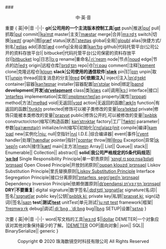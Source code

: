 ###<center>中·英·音</center>

重要
{
英|中|音
-|-|-
**git**|**公司用的一个主流版本控制工具**|**[ɡɪt](https://fanyi.baidu.com/?aldtype=16047#en/zh/git)**
push|推送|[pʊʃ](https://fanyi.baidu.com/?aldtype=16047#en/zh/push)
pull|抓取|[pʊl](https://fanyi.baidu.com/?aldtype=16047#en/zh/pull)
commit||[kəˈmɪt](https://fanyi.baidu.com/?aldtype=16047#en/zh/commit)
master|主支|[ˈmæstər](https://fanyi.baidu.com/?aldtype=16047#en/zh/master)
merge|合并|[mɜːrdʒ](https://fanyi.baidu.com/?aldtype=16047#en/zh/merge)
switch|切换|[swɪtʃ](https://fanyi.baidu.com/?aldtype=16047#en/zh/switch)
graph|图|[ɡræf](https://fanyi.baidu.com/?aldtype=16047#en/zh/graph)
status|状态|[ˈsteɪtəs](https://fanyi.baidu.com/?aldtype=16047#en/zh/status)
global|全局|[ˈɡloʊbl](https://fanyi.baidu.com/?aldtype=16047#en/zh/global)
alias|快捷方式/别名|[ˈeɪliəs](alias) 
add|添加|[æd](https://fanyi.baidu.com/?aldtype=16047#en/zh/add)
config|全局设置|[kənˈfɪg](https://fanyi.baidu.com/?aldtype=16047#en/zh/config)
github|代码托管平台(公司公开的资料存放平台)|
bitbucket|代码托管平台(公司保密的资料存放平台)|[bitbucket](https://fanyi.baidu.com/?aldtype=16047#en/zh/bitbucket)
log|日志|[lɔːɡ](https://fanyi.baidu.com/?aldtype=16047#en/zh/log)
rename|重命名|[ˌriːˈneɪm](https://fanyi.baidu.com/?aldtype=16047#en/zh/rename)
node|节点|[noʊd](https://fanyi.baidu.com/?aldtype=16047#en/zh/node)
edge|节点的边|[edʒ](https://fanyi.baidu.com/?aldtype=16047#en/zh/edge)
origin|远程仓库|[ˈɒrɪdʒɪn](https://fanyi.baidu.com/?aldtype=16047#en/zh/origin)
repo|仓|[ˈriːpəʊ](https://fanyi.baidu.com/?aldtype=16047#en/zh/repo)
comment|注释|[ˈkɒment](https://fanyi.baidu.com/?aldtype=16047#en/zh/comment)
clone|克隆远程仓|[kloʊn](https://fanyi.baidu.com/?aldtype=16047#en/zh/clone)
**slack**|**公司使用的通信软件**|**[slæk](https://fanyi.baidu.com/?aldtype=16047#en/zh/slack)**
pin|钉|[pɪn](https://fanyi.baidu.com/?aldtype=16047#en/zh/pin)
unpin|取钉|[unpin](https://fanyi.baidu.com/?aldtype=16047#en/zh/unpin)
thread|回复消息的分支|[θred](https://fanyi.baidu.com/?aldtype=16047#en/zh/thread)
**DI**|**依赖注入**|
inject|注入|[ɪnˈdʒekt](https://fanyi.baidu.com/?aldtype=16047#en/zh/inject)
container|容器|[kənˈteɪnər](https://fanyi.baidu.com/?aldtype=16047#en/zh/container)
installer|容器配置|[ɪnˈstɔlər](https://fanyi.baidu.com/?aldtype=16047#en/zh/installer)
bind|绑定|[baɪnd](https://fanyi.baidu.com/?aldtype=16047#en/zh/bind)
**development**|**开发**|**[dɪˈveləpmənt](https://fanyi.baidu.com/?aldtype=16047#en/zh/Development)**
class|类|[klæs](https://fanyi.baidu.com/?aldtype=16047#en/zh/class)
call|调用|[kɔːl](https://fanyi.baidu.com/?aldtype=16047#en/zh/call)
interface|接口|[ˈɪntərfeɪs](https://fanyi.baidu.com/?aldtype=16047#en/zh/interface)
implementation|实现|[ˌɪmplɪmɛnˈteɪʃən](https://fanyi.baidu.com/?aldtype=16047#en/zh/implementation)
property|属性|[ˈprɒpəti](https://fanyi.baidu.com/?aldtype=16047#en/zh/property)
method|方法|[ˈmeθəd](https://fanyi.baidu.com/?aldtype=16047#en/zh/method)
void|无返回|[vɔɪd](https://fanyi.baidu.com/?aldtype=16047#en/zh/void)
action|无返回的函数|[ˈækʃn](https://fanyi.baidu.com/?aldtype=16047#en/zh/action)
function|有返回的函数|[ˈfʌŋkʃn](https://fanyi.baidu.com/?aldtype=16047#en/zh/function)
protected|修饰可以被子类修改的变量|[prəˈtektɪd](https://fanyi.baidu.com/?aldtype=16047#en/zh/protected)
private|修饰只能被本类修改的变量|[ˈpraɪvət](https://fanyi.baidu.com/?aldtype=16047#en/zh/private)
public|修饰公开的,可以被修改的变量|[ˈpʌblɪk](https://fanyi.baidu.com/?aldtype=16047#en/zh/public)
constructor/ctor(缩写)|构造函数| [kənˈstrʌktər](https://fanyi.baidu.com/?aldtype=16047#en/zh/constructor)
factory|工厂|[ˈfæktri](https://fanyi.baidu.com/?aldtype=16047#en/zh/factory)
parameter|参数|[pəˈræmɪtə(r)](https://fanyi.baidu.com/?aldtype=16047#en/zh/parameter)
initialize/init(缩写)|初始化|[ɪˈnɪʃəlaɪz](https://fanyi.baidu.com/?aldtype=16047#en/zh/initialize)/[init](init)
compile|编译|[kəmˈpaɪl](https://fanyi.baidu.com/?aldtype=16047#en/zh/compile)
new|实例化|[njuː](https://fanyi.baidu.com/?aldtype=16047#en/zh/new)
null|空指针|[nʌl](https://fanyi.baidu.com/?aldtype=16047#en/zh/null)
I.D.E.|综合编译器|
event|事件|[ɪˈvent](https://fanyi.baidu.com/?aldtype=16047#en/zh/event)
handler|处理|[ˈhændlər](https://fanyi.baidu.com/?aldtype=16047#en/zh/handler)
pointer|指针|[ˈpɔɪntər](https://fanyi.baidu.com/?aldtype=16047#en/zh/pointer)
throw|抛|[θroʊ](https://fanyi.baidu.com/?aldtype=16047#en/zh/throw)
Exception|异常|[ɪkˈsepʃn](https://fanyi.baidu.com/?aldtype=16047#en/zh/Exception)
catch|接住|[kætʃ](https://fanyi.baidu.com/?aldtype=16047#en/zh/catch)
main|主方法|[meɪn](https://fanyi.baidu.com/?aldtype=16047#en/zh/main)
Array||
List||
Queue||
stack||
Enumerable||
Collection||
abstract||
**solid**|**我公司严格规定的5条代码规范**|**[ˈsɑːlɪd](https://fanyi.baidu.com/?aldtype=16047#en/zh/solid)**
Single Responsibility Principle|单一职责原则| [ˈsɪŋɡl rɪˌspɑːnsəˈbɪləti ˈprɪnsəpl](https://fanyi.baidu.com/?aldtype=16047#en/zh/Single%20Responsibility%20Principle)
Open Closed Principle|开放封闭原则|[ˈoʊpən kloʊzd ˈprɪnsəpl](https://fanyi.baidu.com/?aldtype=16047#en/zh/Open%20Closed%20Principle)
Liskov Substitution Principle|里氏替换原则|[Liskov Substitution Principle](https://fanyi.baidu.com/?aldtype=16047#en/zh/Liskov%20Substitution%20Principle)
Interface Segregation Principle|接口分离原则|[ˈɪntərfeɪs ˌseɡrɪˈɡeɪʃn ˈprɪnsəpl](https://fanyi.baidu.com/?aldtype=16047#en/zh/Interface%20Segregation%20Principle)
Dependency Inversion Principle|依赖倒置原则|[dɪˈpendənsi ɪnˈvɜːrʒn ˈprɪnsəpl](https://fanyi.baidu.com/?aldtype=16047#en/zh/Dependency%20Inversion%20Principle)
**DRY**|**不要重复**|
digital signature|数字签名|[ˌdɪdʒɪtl ˈsɪɡnətʃər](https://fanyi.baidu.com/?aldtype=16047#en/zh/digital%20signature)
signature(名词)|签名|[ˈsɪɡnətʃər](https://fanyi.baidu.com/?aldtype=16047#en/zh/signature)
public key|公钥|[ˈpʌblɪk kiː](https://fanyi.baidu.com/?aldtype=16047#en/zh/public%20key)
private key|私钥|[ˈpraɪvət kiː](https://fanyi.baidu.com/?aldtype=16047#en/zh/private%20key)
sign(动词)|签名|[saɪn](https://fanyi.baidu.com/?aldtype=16047#en/zh/sign)
**test**|**测试**|**[test](https://fanyi.baidu.com/?aldtype=16047#en/zh/test)**
unitTest|单元测试|[ˈjuːnɪt test](https://fanyi.baidu.com/?aldtype=16047#en/zh/unit%20Test)
framework|框架|[ˈfreɪmwɜːrk](https://fanyi.baidu.com/?aldtype=16047#en/zh/framework)
debug|调试|[ˌdiːˈbʌɡ , ˈdiːbʌɡ](https://fanyi.baidu.com/?aldtype=16047#en/zh/debug)
bug||[bʌɡ](https://fanyi.baidu.com/?aldtype=16047#en/zh/bug)
SETUP|设置|[ˈsɛtʌp](https://fanyi.baidu.com/?aldtype=16047#en/zh/SETUP)
}

次要
{
英|中|音
-|-|-
word|写文档的工具|[wɜːrd](https://fanyi.baidu.com/?aldtype=16047#en/zh/word)
$||[dollar](https://fanyi.baidu.com/?aldtype=16047#zh/en/%24)
DEMETER|一个对象应该对其他对象保持最少的了解。|[DEMETER](https://fanyi.baidu.com/?aldtype=16047#en/zh/DEMETER)
OOP|面向对象|
json||
SQL||
BinarySerialize||
generic
}
<center> Copyright © 2020 珠海数镜空时科技有限公司 All Rights Reserved</center>